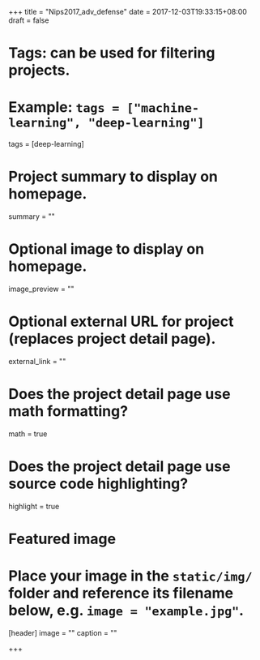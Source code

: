 +++
title = "Nips2017_adv_defense"
date = 2017-12-03T19:33:15+08:00
draft = false

# Tags: can be used for filtering projects.
# Example: `tags = ["machine-learning", "deep-learning"]`
tags = [deep-learning]

# Project summary to display on homepage.
summary = ""

# Optional image to display on homepage.
image_preview = ""

# Optional external URL for project (replaces project detail page).
external_link = ""

# Does the project detail page use math formatting?
math = true

# Does the project detail page use source code highlighting?
highlight = true

# Featured image
# Place your image in the `static/img/` folder and reference its filename below, e.g. `image = "example.jpg"`.
[header]
image = ""
caption = ""

+++
